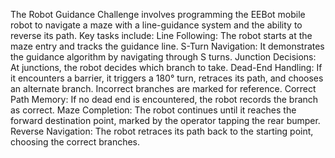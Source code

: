 The Robot Guidance Challenge involves programming the EEBot mobile robot to navigate a maze with a line-guidance system and the ability to reverse its path. Key tasks include:
Line Following: The robot starts at the maze entry and tracks the guidance line.
S-Turn Navigation: It demonstrates the guidance algorithm by navigating through S turns.
Junction Decisions: At junctions, the robot decides which branch to take.
Dead-End Handling: If it encounters a barrier, it triggers a 180° turn, retraces its path, and chooses an alternate branch. Incorrect branches are marked for reference.
Correct Path Memory: If no dead end is encountered, the robot records the branch as correct.
Maze Completion: The robot continues until it reaches the forward destination point, marked by the operator tapping the rear bumper.
Reverse Navigation: The robot retraces its path back to the starting point, choosing the correct branches.
